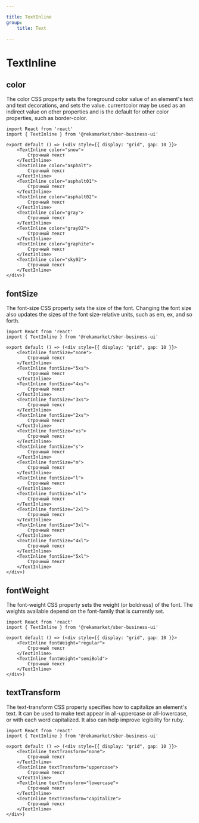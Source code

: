 ```yaml
---

title: TextInline
group:
	title: Text

---
```


# TextInline

## color
The color CSS property sets the foreground color value of an element's text and text decorations, and sets the <currentcolor> value. currentcolor may be used as an indirect value on other properties and is the default for other color properties, such as border-color.

```tsx
import React from 'react'
import { TextInline } from '@rekamarket/sber-business-ui'

export default () => (<div style={{ display: "grid", gap: 10 }}>
	<TextInline color="snow">
		Строчный текст
	</TextInline>
	<TextInline color="asphalt">
		Строчный текст
	</TextInline>
	<TextInline color="asphalt01">
		Строчный текст
	</TextInline>
	<TextInline color="asphalt02">
		Строчный текст
	</TextInline>
	<TextInline color="gray">
		Строчный текст
	</TextInline>
	<TextInline color="gray02">
		Строчный текст
	</TextInline>
	<TextInline color="graphite">
		Строчный текст
	</TextInline>
	<TextInline color="sky02">
		Строчный текст
	</TextInline>
</div>)
```

## fontSize
The font-size CSS property sets the size of the font. Changing the font size also updates the sizes of the font size-relative <length> units, such as em, ex, and so forth.

```tsx
import React from 'react'
import { TextInline } from '@rekamarket/sber-business-ui'

export default () => (<div style={{ display: "grid", gap: 10 }}>
	<TextInline fontSize="none">
		Строчный текст
	</TextInline>
	<TextInline fontSize="5xs">
		Строчный текст
	</TextInline>
	<TextInline fontSize="4xs">
		Строчный текст
	</TextInline>
	<TextInline fontSize="3xs">
		Строчный текст
	</TextInline>
	<TextInline fontSize="2xs">
		Строчный текст
	</TextInline>
	<TextInline fontSize="xs">
		Строчный текст
	</TextInline>
	<TextInline fontSize="s">
		Строчный текст
	</TextInline>
	<TextInline fontSize="m">
		Строчный текст
	</TextInline>
	<TextInline fontSize="l">
		Строчный текст
	</TextInline>
	<TextInline fontSize="xl">
		Строчный текст
	</TextInline>
	<TextInline fontSize="2xl">
		Строчный текст
	</TextInline>
	<TextInline fontSize="3xl">
		Строчный текст
	</TextInline>
	<TextInline fontSize="4xl">
		Строчный текст
	</TextInline>
	<TextInline fontSize="5xl">
		Строчный текст
	</TextInline>
</div>)
```

## fontWeight
The font-weight CSS property sets the weight (or boldness) of the font. The weights available depend on the font-family that is currently set.

```tsx
import React from 'react'
import { TextInline } from '@rekamarket/sber-business-ui'

export default () => (<div style={{ display: "grid", gap: 10 }}>
	<TextInline fontWeight="regular">
		Строчный текст
	</TextInline>
	<TextInline fontWeight="semiBold">
		Строчный текст
	</TextInline>
</div>)
```

## textTransform
The text-transform CSS property specifies how to capitalize an element's text. It can be used to make text appear in all-uppercase or all-lowercase, or with each word capitalized. It also can help improve legibility for ruby.

```tsx
import React from 'react'
import { TextInline } from '@rekamarket/sber-business-ui'

export default () => (<div style={{ display: "grid", gap: 10 }}>
	<TextInline textTransform="none">
		Строчный текст
	</TextInline>
	<TextInline textTransform="uppercase">
		Строчный текст
	</TextInline>
	<TextInline textTransform="lowercase">
		Строчный текст
	</TextInline>
	<TextInline textTransform="capitalize">
		Строчный текст
	</TextInline>
</div>)
```
